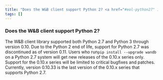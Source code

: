 ```yaml
---
title: "Does the W&B client support Python 2? <a href="#eol-python27" id="eol-python27"></a>"
tags: []
---
```


### Does the W&B client support Python 2? <a href="#eol-python27" id="eol-python27"></a>
The W&B client library supported both Python 2.7 and Python 3 through version 0.10. Due to the Python 2 end of life, support for Python 2.7 was discontinued as of version 0.11. Users who run`pip install --upgrade wandb` on a Python 2.7 system will get new releases of the 0.10.x series only. Support for the 0.10.x series will be limited to critical bugfixes and patches. Currently, version 0.10.33 is the last version of the 0.10.x series that supports Python 2.7.
